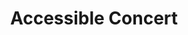 ---
title: Accessible Concert
description: >-
  Generating sign language from natural language for real-time, inclusive concert experiences in immersive environments.
status: active
pi:
- Wai Tong
- Lynn Vartan
- Franco Perez
- Marian Eide
start: 2024-10-24
end:
---